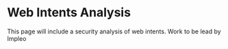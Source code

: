 Web Intents Analysis
====================

This page will include a security analysis of web intents. Work to be lead by Impleo

